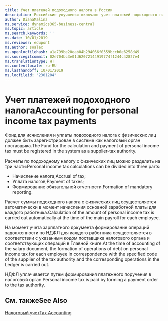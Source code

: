 ```yaml
---
title: Учет платежей подоходного налога в России
description: Российские улучшения включают учет платежей подоходного налога.
author: DianaMalina
ms.service: dynamics365-business-central
ms.topic: article
ms.search.keywords: ''
ms.date: 10/01/2019
ms.reviewer: edupont
ms.author: soalex
ms.openlocfilehash: a1a799be20eab04b294066f0359bccb0e6258d49
ms.sourcegitcommit: 02e704bc3e01d62072144919774f1244c42827e4
ms.translationtype: HT
ms.contentlocale: ru-RU
ms.lasthandoff: 10/01/2019
ms.locfileid: "2301204"
---
```

# <a name="accounting-for-personal-income-tax-payments"></a><span data-ttu-id="bdb60-103">Учет платежей подоходного налога</span><span class="sxs-lookup"><span data-stu-id="bdb60-103">Accounting for personal income tax payments</span></span>

<span data-ttu-id="bdb60-104">Фонд для исчисления и уплаты подоходного налога с физических лиц должен быть зарегистрирован в системе как налоговый орган поставщика.</span><span class="sxs-lookup"><span data-stu-id="bdb60-104">The Fund for the calculation and payment of personal income tax must be registered in the system as a supplier-tax authority.</span></span>

<span data-ttu-id="bdb60-105">Расчеты по подоходному налогу с физических лиц можно разделить на три части:</span><span class="sxs-lookup"><span data-stu-id="bdb60-105">Personal income tax calculations can be divided into three parts:</span></span> 

- <span data-ttu-id="bdb60-106">Начисление налога;</span><span class="sxs-lookup"><span data-stu-id="bdb60-106">Accrual of tax;</span></span> 
- <span data-ttu-id="bdb60-107">Уплата налогов;</span><span class="sxs-lookup"><span data-stu-id="bdb60-107">Payment of taxes;</span></span> 
- <span data-ttu-id="bdb60-108">Формирование обязательной отчетности.</span><span class="sxs-lookup"><span data-stu-id="bdb60-108">Formation of mandatory reporting.</span></span> 

<span data-ttu-id="bdb60-109">Расчет суммы подоходного налога с физических лиц осуществляется автоматически в момент начисления основной заработной платы для каждого работника.</span><span class="sxs-lookup"><span data-stu-id="bdb60-109">Calculation of the amount of personal income tax is carried out automatically at the time of the main payroll for each employee.</span></span> 

<span data-ttu-id="bdb60-110">На момент учета зарплатного документа формирование операций задолженности по НДФЛ для каждого работника осуществляется в соответствии с указанным кодом поставщика налогового органа и соответствующих операций в Главной книге.</span><span class="sxs-lookup"><span data-stu-id="bdb60-110">At the time of accounting of the salary document, the formation of operations of debt on personal income tax for each employee in correspondence with the specified code of the supplier of the tax authority and the corresponding operations in the Ledger is carried out.</span></span> 

<span data-ttu-id="bdb60-111">НДФЛ уплачивается путем формирования платежного поручения в налоговый орган.</span><span class="sxs-lookup"><span data-stu-id="bdb60-111">Personal income tax is paid by forming a payment order to the tax authority.</span></span>

## <a name="see-also"></a><span data-ttu-id="bdb60-112">См. также</span><span class="sxs-lookup"><span data-stu-id="bdb60-112">See Also</span></span> 

[<span data-ttu-id="bdb60-113">Налоговый учет</span><span class="sxs-lookup"><span data-stu-id="bdb60-113">Tax Accounting</span></span>](Tax-Accounting.md)

